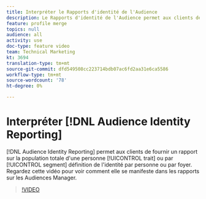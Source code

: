 ```yaml
---
title: Interpréter le Rapports d'identité de l'Audience
description: Le Rapports d'identité de l'Audience permet aux clients de fournir un rapport sur la population totale d'un trait ou d'un segment par personne ou par foyer. Regardez cette vidéo pour voir comment elle se manifeste dans les rapports sur les Audiences Manager.
feature: profile merge
topics: null
audience: all
activity: use
doc-type: feature video
team: Technical Marketing
kt: 3694
translation-type: tm+mt
source-git-commit: dfd549508cc223714bdb07ac6fd2aa31e6ca5586
workflow-type: tm+mt
source-wordcount: '78'
ht-degree: 0%

---
```



# Interpréter [!DNL Audience Identity Reporting]

[!DNL Audience Identity Reporting] permet aux clients de fournir un rapport sur la population totale d&#39;une personne [!UICONTROL trait] ou par [!UICONTROL segment] définition de l&#39;identité par personne ou par foyer. Regardez cette vidéo pour voir comment elle se manifeste dans les rapports sur les Audiences Manager.

>[!VIDEO](https://video.tv.adobe.com/v/28973/?quality=12)

